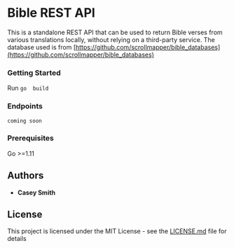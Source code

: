 #  Bible REST API

This is a standalone REST  API that can be used to return Bible verses from various translations locally, without relying on a third-party service. The database used is from [https://github.com/scrollmapper/bible_databases](https://github.com/scrollmapper/bible_databases)

###  Getting  Started
Run  ```go  build```

### Endpoints
```coming soon```  

###  Prerequisites

Go >=1.11

##  Authors

*  **Casey Smith** 
  
##  License

This  project  is  licensed  under  the  MIT  License  -  see  the  [LICENSE.md](https://opensource.org/licenses/MIT)  file  for  details